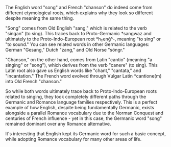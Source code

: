 The English word "song" and French "chanson" do indeed come from different etymological roots, which explains why they look so different despite meaning the same thing.

"Song" comes from Old English "sang," which is related to the verb "singan" (to sing). This traces back to Proto-Germanic *sangwaz and ultimately to the Proto-Indo-European root *h₂enǵʰ-, meaning "to sing" or "to sound." You can see related words in other Germanic languages: German "Gesang," Dutch "zang," and Old Norse "söngr."

"Chanson," on the other hand, comes from Latin "cantio" (meaning "a singing" or "song"), which derives from the verb "canere" (to sing). This Latin root also gave us English words like "chant," "cantata," and "incantation." The French word evolved through Vulgar Latin *cantione(m) into Old French "chanson."

So while both words ultimately trace back to Proto-Indo-European roots related to singing, they took completely different paths through the Germanic and Romance language families respectively. This is a perfect example of how English, despite being fundamentally Germanic, exists alongside a parallel Romance vocabulary due to the Norman Conquest and centuries of French influence - yet in this case, the Germanic word "song" remained dominant over any Romance alternative.

It's interesting that English kept its Germanic word for such a basic concept, while adopting Romance vocabulary for many other areas of life.